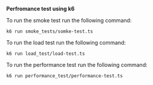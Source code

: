 **Perfromance test using k6**

To run the smoke test run the following command:

`k6 run smoke_tests/somke-test.ts`

To run the load test run the following command:

`k6 run load_test/load-test.ts`

To run the performance test run the following command:

`k6 run performance_test/performance-test.ts`


